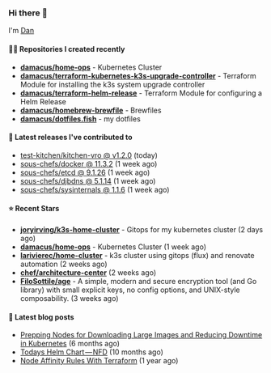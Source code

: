 

### Hi there 👋

I'm [Dan](https://medium.com/@dan.m.webb)

#### 👨‍💻 Repositories I created recently
- **[damacus/home-ops](https://github.com/damacus/home-ops)** - Kubernetes Cluster
- **[damacus/terraform-kubernetes-k3s-upgrade-controller](https://github.com/damacus/terraform-kubernetes-k3s-upgrade-controller)** - Terraform Module for installing the k3s system upgrade controller
- **[damacus/terraform-helm-release](https://github.com/damacus/terraform-helm-release)** - Terraform Module for configuring a Helm Release
- **[damacus/homebrew-brewfile](https://github.com/damacus/homebrew-brewfile)** - Brewfiles
- **[damacus/dotfiles.fish](https://github.com/damacus/dotfiles.fish)** - my dotfiles

#### 🚀 Latest releases I've contributed to


- [test-kitchen/kitchen-vro @ v1.2.0](https://github.com/test-kitchen/kitchen-vro/releases/tag/v1.2.0) (today)
- [sous-chefs/docker @ 11.3.2](https://github.com/sous-chefs/docker/releases/tag/11.3.2) (1 week ago)
- [sous-chefs/etcd @ 9.1.26](https://github.com/sous-chefs/etcd/releases/tag/9.1.26) (1 week ago)
- [sous-chefs/djbdns @ 5.1.14](https://github.com/sous-chefs/djbdns/releases/tag/5.1.14) (1 week ago)
- [sous-chefs/sysinternals @ 1.1.6](https://github.com/sous-chefs/sysinternals/releases/tag/1.1.6) (1 week ago)

#### ⭐ Recent Stars


- **[joryirving/k3s-home-cluster](https://github.com/joryirving/k3s-home-cluster)** - Gitops for my kubernetes cluster (2 days ago)
- **[damacus/home-ops](https://github.com/damacus/home-ops)** - Kubernetes Cluster (1 week ago)
- **[larivierec/home-cluster](https://github.com/larivierec/home-cluster)** - k3s cluster using gitops (flux) and renovate automation (2 weeks ago)
- **[chef/architecture-center](https://github.com/chef/architecture-center)** (2 weeks ago)
- **[FiloSottile/age](https://github.com/FiloSottile/age)** - A simple, modern and secure encryption tool (and Go library) with small explicit keys, no config options, and UNIX-style composability. (3 weeks ago)

#### 📄 Latest blog posts
- [Prepping Nodes for Downloading Large Images and Reducing Downtime in Kubernetes](https://medium.com/@dan.m.webb/prepping-nodes-for-downloading-large-images-and-reducing-downtime-in-kubernetes-551ead53f0?source=rss-bbba9c670f6e------2) (6 months ago)
- [Todays Helm Chart — NFD](https://medium.com/@dan.m.webb/todays-helm-chart-nfd-efe64f156edd?source=rss-bbba9c670f6e------2) (10 months ago)
- [Node Affinity Rules With Terraform](https://awstip.com/node-affinity-rules-with-terraform-a0766e0bb1da?source=rss-bbba9c670f6e------2) (1 year ago)
